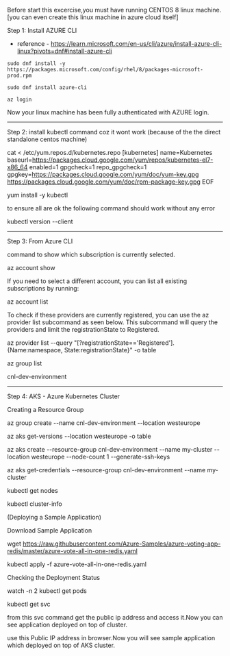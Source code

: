 Before start this excercise,you must have running CENTOS 8 linux machine. [you can even create this linux machine in azure cloud itself]

Step 1: Install AZURE CLI
- reference - https://learn.microsoft.com/en-us/cli/azure/install-azure-cli-linux?pivots=dnf#install-azure-cli
```
sudo dnf install -y https://packages.microsoft.com/config/rhel/8/packages-microsoft-prod.rpm
```

```
sudo dnf install azure-cli
```

```
az login
```

Now your linux machine has been fully authenticated with AZURE login.

******************************************************


Step 2: install kubectl command coz it wont work (because of the the direct standalone centos machine)




cat <<EOF > /etc/yum.repos.d/kubernetes.repo
[kubernetes]
name=Kubernetes
baseurl=https://packages.cloud.google.com/yum/repos/kubernetes-el7-x86_64
enabled=1
gpgcheck=1
repo_gpgcheck=1
gpgkey=https://packages.cloud.google.com/yum/doc/yum-key.gpg https://packages.cloud.google.com/yum/doc/rpm-package-key.gpg
EOF


yum install -y kubectl


to ensure all are ok the following command should work without any error

kubectl version --client

**************************************************************


Step 3: From Azure CLI


command to show which subscription is currently selected.


az account show

If you need to select a different account, you can list all existing subscriptions by running:

az account list

To check if these providers are currently registered, you can use the az provider list subcommand as seen below. This subcommand will query the providers and limit the registrationState to Registered.

az provider list --query "[?registrationState=='Registered'].{Name:namespace, State:registrationState}" -o table


az group list

cnl-dev-environment

************************************************************

Step 4: AKS - Azure Kubernetes Cluster

Creating a Resource Group

az group create --name cnl-dev-environment --location westeurope 

az aks get-versions --location westeurope -o table

az aks create --resource-group cnl-dev-environment --name my-cluster --location westeurope --node-count 1 --generate-ssh-keys

az aks get-credentials --resource-group cnl-dev-environment --name my-cluster

kubectl get nodes

kubectl cluster-info

(Deploying a Sample Application)

Download Sample Application

wget https://raw.githubusercontent.com/Azure-Samples/azure-voting-app-redis/master/azure-vote-all-in-one-redis.yaml


kubectl apply -f azure-vote-all-in-one-redis.yaml

Checking the Deployment Status
 
watch -n 2 kubectl get pods
 
kubectl get svc

from this svc command get the public ip address and access it.Now you can see application deployed on top of cluster.

use this Public IP address in browser.Now you will see sample application which deployed on top of AKS cluster.


